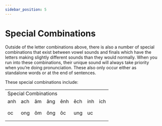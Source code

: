 ```yaml
---
sidebar_position: 5
---
```


# Special Combinations

Outside of the letter combinations above, there is also a number of special combinations that exist between vowel sounds and finals which have the letters making slightly different sounds than they would normally. When you run into these combinations, their unique sound will always take priority when you’re doing pronunciation. These also only occur either as standalone words or at the end of sentences.

These special combinations include:


<table>
  <tr>
   <td colspan="8" >Special Combinations
   </td>
  </tr>
  <tr>
   <td>anh
   </td>
   <td>ach
   </td>
   <td>ăm
   </td>
   <td>ăng
   </td>
   <td>ênh
   </td>
   <td>êch
   </td>
   <td>inh
   </td>
   <td>ich
   </td>
  </tr>
  <tr>
   <td>
   </td>
   <td>
   </td>
   <td>
   </td>
   <td>
   </td>
   <td>
   </td>
   <td>
   </td>
   <td>
   </td>
   <td>
   </td>
  </tr>
  <tr>
   <td>
   </td>
   <td>
   </td>
   <td>
   </td>
   <td>
   </td>
   <td>
   </td>
   <td>
   </td>
   <td>
   </td>
   <td>
   </td>
  </tr>
  <tr>
   <td>oc
   </td>
   <td>ong
   </td>
   <td>ôm
   </td>
   <td>ông
   </td>
   <td>ôc
   </td>
   <td>ung
   </td>
   <td>uc
   </td>
   <td>
   </td>
  </tr>
  <tr>
   <td>
   </td>
   <td>
   </td>
   <td>
   </td>
   <td>
   </td>
   <td>
   </td>
   <td>
   </td>
   <td>
   </td>
   <td>
   </td>
  </tr>
  <tr>
   <td>
   </td>
   <td>
   </td>
   <td>
   </td>
   <td>
   </td>
   <td>
   </td>
   <td>
   </td>
   <td>
   </td>
   <td>
   </td>
  </tr>
</table>
